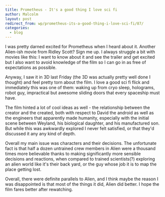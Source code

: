 ```yaml
---
title: Prometheus - It's a good thing I love sci fi
author: Malcolm
layout: post
redirect_from: wp/prometheus-its-a-good-thing-i-love-sci-fi/87/
categories:
  - blog
---
```

I was pretty darned excited for Prometheus when I heard about it. Another Alien-ish movie from Ridley Scott? Sign me up. I always struggle a bit with movies like this: I want to know about it and see the trailer and get excited but I also want to avoid knowledge of the film so I can go in as free of expectations as possible. 

Anyway, I saw it in 3D last Friday (the 3D was actually pretty well done I thought) and feel pretty torn about the film. I love a good sci fi flick and immediately this was one of them: waking up from cryo sleep, holograms, robot guy, impractical but awesome sliding doors that every spaceship must have.

The film hinted a lot of cool ideas as well - the relationship between the creator and the created, both with respect to David the android as well as the engineers that apparently made humanity, especially with the initial scene between Weyland, his biological daughter, and his manufactured son. But while this was awkwardly explored I never felt satisfied, or that they'd discussed it any any kind of depth.

Overall my main issue was characters and their decisions. The unfortunate fact is that half a dozen untrained crew members in Alien were a thousand times more believable thanks to making significantly more sensible decisions and reactions, when compared to trained scientists(?) exploring an alien world like it's their back yard, or the guy whose job it is to map the place getting lost.

Overall, there were definite parallels to Alien, and I think maybe the reason I was disappointed is that most of the things it did, Alien did better. I hope the film fares better after rewatching.